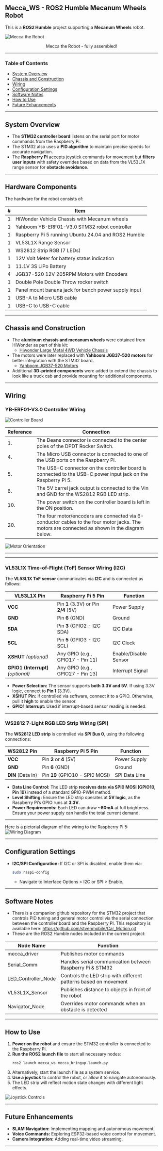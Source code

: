##  <a name='Mecca_WS-ROS2HumbleMecanumWheelsRobot'></a> Mecca_WS - ROS2 Humble Mecanum Wheels Robot <!-- omit in toc -->

This is a **ROS2 Humble** project supporting a **Mecanum Wheels** robot.

![  Mecca the Robot  ](images/mecca_1.png)

<p align="center">Mecca the Robot - fully assembled!</p>

---
### **Table of Contents**
<!-- TOC -->
- [System Overview](#system-overview)
- [Chassis and Construction](#chassis-and-construction)
- [Wiring](#wiring)
- [Configuration Settings](#configuration-settings)
- [Software Notes](#software-notes)
- [How to Use](#how-to-use)
- [Future Enhancements](#future-enhancements)

---
## <a name='SystemOverview'></a>System Overview
- The **STM32 controller board** listens on the serial port for motor commands from the Raspberry Pi.
- The STM32 also uses a **PID algorithm** to maintain precise speeds for accurate navigation.
- The **Raspberry Pi** accepts joystick commands for movement but **filters user inputs** with safety overrides based on data from the VL53L1X range sensor for **obstacle avoidance**.

---
## <a name='HardwareComponents'></a>Hardware Components <!-- omit in toc -->

The hardware for the robot consists of:

| #  | Item                                              |
|----|--------------------------------------------------|
| 1  | HiWonder Vehicle Chassis with Mecanum wheels        |
| 1  | Yahboom YB-ERF01-V3.0 STM32 robot controller |
| 1  | Raspberry Pi 5 running Ubuntu 24.04 and ROS2 Humble |
| 1  | VL53L1X Range Sensor                             |
| 1  | WS2812 Strip RGB (7 LEDs)                        |
| 1  | 12V Volt Meter for battery status indication     |
| 1  | 11.1V 3S LiPo Battery                            |
| 4  | JGB37-520 12V 205RPM Motors with Encoders        |
| 1  | Double Pole Double Throw rocker switch           |
| 1  | Panel mount banana jack for bench power supply input |
| 1  | USB-A to Micro USB cable                         |
| 1  | USB-C to USB-C cable                             |

---
## <a name='ChassisandConstruction'></a>Chassis and Construction
- The **aluminum chassis and mecanum wheels** were obtained from HiWonder as part of this kit:
  - [Hiwonder Large Metal 4WD Vehicle Chassis](https://www.hiwonder.com/products/large-metal-4wd-vehicle-chassis-green)
- The motors were later replaced with **Yahboom JGB37-520 motors** for better integration with the STM32 board. 
  - [Yahboom JGB37-520 Motors](https://category.yahboom.net/products/md520)
- Additional **3D-printed components** were added to extend the chassis to look like a truck cab and provide mounting for additional components.

---
## <a name='Wiring'></a>Wiring

### <a name='YB-ERF01-V3-0-Controller-Wiring'></a>YB-ERF01-V3.0 Controller Wiring <!-- omit in toc -->

![Controller Board ](images/YB-ERF01-V3.0.png)

| Reference | Connection |
|-----------|------------------------------------------------|
| 1. | The Deans connector is connected to the center poles of the DPDT Rocker Switch. |
| 4. | The Micro USB connector is connected to one of the USB ports on the Raspberry Pi. |
| 5. | The USB-C connector on the controller board is connected to the USB-C power input jack on the Raspberry Pi 5. |
| 6. | The 5V barrel jack output is connected to the Vin and GND for the WS2812 RGB LED strip. |
| 10. | The power switch on the controller board is left in the ON position. |
| 20. | The four motor/encoders are connected via 6-conductor cables to the four motor jacks. The motors are connected as shown in the diagram below. |

![Motor Orientation](images/motors.png)

---

---
###  <a name='VL53L1XTime-of-FlightToFSensorWiringI2C'></a> VL53L1X Time-of-Flight (ToF) Sensor Wiring (I2C) <!-- omit in toc -->
The **VL53L1X ToF sensor** communicates via **I2C** and is connected as follows:

| **VL53L1X Pin** | **Raspberry Pi 5 Pin** | **Function** |
|---------------|------------------|------------|
| **VCC** | Pin **1** (3.3V) or Pin **2/4** (5V) | Power Supply |
| **GND** | Pin **6** (GND) | Ground |
| **SDA** | Pin **3** (GPIO2 - I2C SDA) | I2C Data |
| **SCL** | Pin **5** (GPIO3 - I2C SCL) | I2C Clock |
| **XSHUT** *(optional)* | Any GPIO (e.g., GPIO17 - Pin 11) | Enable/Disable Sensor |
| **GPIO1 (Interrupt)** *(optional)* | Any GPIO (e.g., GPIO27 - Pin 13) | Interrupt Signal |

- **Power Selection:** The sensor supports **both 3.3V and 5V**. If using 3.3V logic, connect to **Pin 1** (3.3V).
- **XSHUT Pin:** If controlled via software, connect it to a GPIO. Otherwise, pull it **high** to enable the sensor.
- **GPIO1 Interrupt:** Used if interrupt-based sensor reading is needed.

---
###  <a name='WS28127-LightRGBLEDStripWiringSPI'></a> WS2812 7-Light RGB LED Strip Wiring (SPI)  <!-- omit in toc -->
The **WS2812 LED strip** is controlled via **SPI Bus 0**, using the following connections:

| **WS2812 Pin** | **Raspberry Pi 5 Pin** | **Function** |
|---------------|------------------|------------|
| **VCC** | Pin **2** or **4** (5V) | Power Supply |
| **GND** | Pin **6** (GND) | Ground |
| **DIN** (Data In) | Pin **19** (GPIO10 - SPI0 MOSI) | SPI Data Line |

- **Data Line Control:** The LED strip **receives data via SPI0 MOSI (GPIO10, Pin 19)** instead of a standard GPIO-PWM method.
- **Level Shifting:** Ensure the LED strip operates at **5V logic**, as the Raspberry Pi’s GPIO runs at **3.3V**.
- **Power Requirements:** Each LED can draw **~60mA** at full brightness. Ensure your power supply can handle the total current demand.
---

Here is a pictorial diagram of the wiring to the Raspberry Pi 5:
![Wiring Diagram](images/fritzing.png)


---



## <a name='ConfigurationSettings'></a>Configuration Settings
- **I2C/SPI Configuration:** If I2C or SPI is disabled, enable them via:
  ```bash
  sudo raspi-config
  ```
  - Navigate to Interface Options > I2C or SPI > Enable.

---
## <a name='SoftwareNotes'></a>Software Notes
- There is a companion github repository for the STM32 project that controls PID tuning and general motor control via the serial connection between the controller board and the Raspberry PI. This repository is available here: https://github.com/stvenmobile/Car_Motion.git
- These are the ROS2 Humble nodes included in the current project:

 <!-- omit in toc -->

<!-- Prevent ToC Generator from Including Table -->
<!-- Table Start -->
| Node Name              | Function                                               |
|------------------------|-------------------------------------------------------|
| mecca_driver    | Publishes motor commands                              |
| Serial_Comm          | Handles serial communication between Raspberry Pi & STM32 |
| LED_Controller_Node  | Controls the LED strip with different patterns based on movement |
| VL53L1X_Sensor       | Publishes distance to objects in front of the robot  |
| Navigator_Node       | Overrides motor commands when an obstacle is detected |
<!-- Table End -->

---
## <a name='HowtoUse'></a>How to Use
1. **Power on the robot** and ensure the STM32 controller is connected to the Raspberry Pi.
2. **Run the ROS2 launch file** to start all necessary nodes:
   ```bash
   ros2 launch mecca_ws mecca_bringup.launch.py
   ```
3. Alternatively, start the launch file as a system service.
4. **Use a joystick** to control the robot, or allow it to navigate autonomously.
5. The LED strip will reflect motion state changes with different light effects.

![Joystick Controls](images/joystick_controls.png)

---
## <a name='FutureEnhancements'></a>Future Enhancements
- **SLAM Navigation:** Implementing mapping and autonomous movement.
- **Voice Commands:** Exploring ESP32-based voice control for movement.
- **Camera Integration:** Adding real-time video streaming.

---
